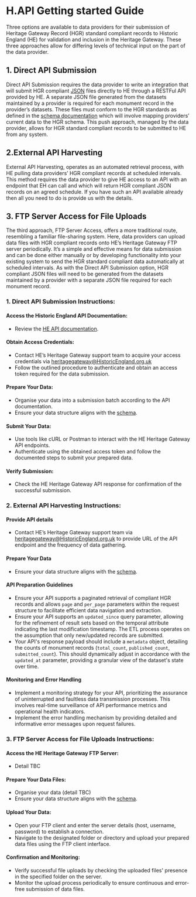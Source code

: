 # H.API Getting started Guide

Three options are available to data providers for their submission of Heritage Gateway Record (HGR) standard compliant records to Historic England (HE) for validation and inclusion in the Heritage Gateway. These three approaches allow for differing levels of technical input on the part of the data provider.

## 1. Direct API Submission

Direct API Submission requires the data provider to write an integration that will submit HGR compliant [JSON](https://www.json.org/json-en.html) files directly to HE through a RESTFul API provided by HE. A separate JSON file generated from the datasets maintained by a provider is required for each monument record in the provider’s datasets. These files must conform to the HGR standards as defined in the [schema documentation](HGRSchemaDocumentation.md) which will involve mapping providers’ current data to the HGR schema. This push approach, managed by the data provider, allows for HGR standard compliant records to be submitted to HE from any system.

## 2.External API Harvesting

External API Harvesting, operates as an automated retrieval process, with HE pulling data providers’ HGR compliant records at scheduled intervals. This method requires the data provider to give HE access to an API with an endpoint that EH can call and which will return HGR compliant JSON records on an agreed schedule. If you have such an API available already then all you need to do is provide us with the details.

## 3. FTP Server Access for File Uploads

The third approach, FTP Server Access, offers a more traditional route, resembling a familiar file-sharing system. Here, data providers can upload data files with HGR compliant records onto HE’s Heritage Gateway FTP server periodically. It’s a simple and effective means for data submission and can be done either manually or by developing functionality into your existing system to send the HGR standard compliant data automatically at scheduled intervals. As with the Direct API Submission option, HGR compliant JSON files will need to be generated from the datasets maintained by a provider with a separate JSON file required for each monument record.

### 1. Direct API Submission Instructions:

#### Access the Historic England API Documentation:
+	Review the [HE API documentation](DirectAPISubmissionDocumentation.md).

#### Obtain Access Credentials:
+	Contact HE’s Heritage Gateway support team to acquire your access credentials via heritagegateway@HistoricEngland.org.uk 
+	Follow the outlined procedure to authenticate and obtain an access token required for the data submission.

#### Prepare Your Data:
+	Organise your data into a submission batch according to the API documentation.
+	Ensure your data structure aligns with the [schema](HGRSchemaDocumentation.md).

#### Submit Your Data:
+	Use tools like cURL or Postman to interact with the HE Heritage Gateway API endpoints.
+	Authenticate using the obtained access token and follow the documented steps to submit your prepared data.

#### Verify Submission:
+	Check the HE Heritage Gateway API response for confirmation of the successful submission.

### 2. External API Harvesting Instructions:

#### Provide API details
+ Contact HE’s Heritage Gateway support team via heritagegateway@HistoricEngland.org.uk to provide URL of the API endpoint and the frequency of data gathering.

#### Prepare Your Data
+ Ensure your data structure aligns with the [schema](HGRSchemaDocumentation.md).

#### API Preparation Guidelines
+ Ensure your API supports a paginated retrieval of compliant HGR records and allows `page` and `per_page` parameters within the request structure to facilitate efficient data navigation and extraction.
+ Ensure your API supports an `updated_since` query parameter, allowing for the refinement of result sets based on the temporal attribute indicating the last modification timestamp. The ETL process operates on the assumption that only new/updated records are submitted.
+ Your API's response payload should include a `metadata` object, detailing the counts of monument records (`total_count`, `published_count`, `submitted_count`). This should dynamically adjust in accordance with the `updated_at` parameter, providing a granular view of the dataset's state over time.

#### Monitoring and Error Handling
+ Implement a monitoring strategy for your API, prioritizing the assurance of uninterrupted and faultless data transmission processes. This involves real-time surveillance of API performance metrics and operational health indicators.
+ Implement the error handling mechanism by providing detailed and informative error messages upon request failures.

### 3. FTP Server Access for File Uploads Instructions:

#### Access the HE Heritage Gateway FTP Server:
+	Detail TBC

#### Prepare Your Data Files:
+	Organise your data (detail TBC)
+	Ensure your data structure aligns with the [schema](HGRSchemaDocumentation.md).

#### Upload Your Data:
+	Open your FTP client and enter the server details (host, username, password) to establish a connection.
+	Navigate to the designated folder or directory and upload your prepared data files using the FTP client interface.

#### Confirmation and Monitoring:
+	Verify successful file uploads by checking the uploaded files' presence in the specified folder on the server.
+	Monitor the upload process periodically to ensure continuous and error-free submission of data files.
